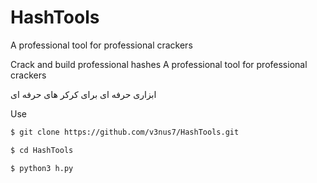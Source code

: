 # HashTools
A professional tool for professional crackers

Crack and build professional hashes
A professional tool for professional crackers

ابزاری حرفه ای برای کرکر های حرفه ای

Use
`````sh
$ git clone https://github.com/v3nus7/HashTools.git

$ cd HashTools

$ python3 h.py
`````

